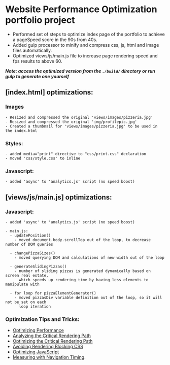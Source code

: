# Website Performance Optimization portfolio project

- Performed set of steps to optimize index page of the portfolio to achieve a pageSpeed score in the 90s from 40s.
- Added gulp processor to minify and compress css, js, html and image files automatically.
- Optimized views/js/main.js file to increase page rendering speed and fps results to above 60.

**_Note: access the optimized version from the `./build/` directory or run gulp to generate one yourself_**

## \[index.html\] optimizations:

### Images
    - Resized and compressed the original 'views/images/pizzeria.jpg'
    - Resized and compressed the original 'img/profilepic.jpg'
    - Created a thumbnail for 'views/images/pizzeria.jpg' to be used in the index.html

### Styles:
    - added media="print" directive to "css/print.css" declaration
    - moved 'css/style.css' to inline

### Javascript:
    - added 'async' to 'analytics.js' script (no speed boost)

## \[views/js/main.js\] optimizations:

### Javascript:
    - added 'async' to 'analytics.js' script (no speed boost)

    - main.js:
      - updatePosition()
        - moved document.body.scrollTop out of the loop, to decrease number of DOM queries

      - changePizzaSizes()
        - moved querying DOM and calculations of new width out of the loop

      - generateSlidingPizzas()
        - number of sliding pizzas is generated dynamically based on screen real estate,
          which speeds up rendering time by having less elements to manipulate with

      - for loop for pizzaElementGenerator()
        - moved pizzasDiv variable definition out of the loop, so it will not be set on each
          loop iteration


### Optimization Tips and Tricks:
* [Optimizing Performance](https://developers.google.com/web/fundamentals/performance/ "web performance")
* [Analyzing the Critical Rendering Path](https://developers.google.com/web/fundamentals/performance/critical-rendering-path/analyzing-crp.html "analyzing crp")
* [Optimizing the Critical Rendering Path](https://developers.google.com/web/fundamentals/performance/critical-rendering-path/optimizing-critical-rendering-path.html "optimize the crp!")
* [Avoiding Rendering Blocking CSS](https://developers.google.com/web/fundamentals/performance/critical-rendering-path/render-blocking-css.html "render blocking css")
* [Optimizing JavaScript](https://developers.google.com/web/fundamentals/performance/critical-rendering-path/adding-interactivity-with-javascript.html "javascript")
* [Measuring with Navigation Timing](https://developers.google.com/web/fundamentals/performance/critical-rendering-path/measure-crp.html "nav timing api").